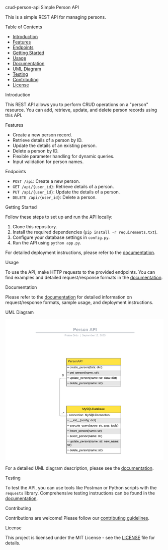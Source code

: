  crud-person-api
 Simple Person API

This is a simple REST API for managing persons.

 Table of Contents
- [Introduction](#introduction)
- [Features](#features)
- [Endpoints](#endpoints)
- [Getting Started](#getting-started)
- [Usage](#usage)
- [Documentation](DOCUMENTATION.md)
- [UML Diagram](https://github.com/praiseordu/crud-person-api/blob/65f96d279262b93df3a460329f9e3e4a8ccf4210/UML%20Diagram.png)
- [Testing](testing)
- [Contributing](contributing)
- [License](LICENSE)

 Introduction

This REST API allows you to perform CRUD operations on a "person" resource. You can add, retrieve, update, and delete person records using this API.

Features

- Create a new person record.
- Retrieve details of a person by ID.
- Update the details of an existing person.
- Delete a person by ID.
- Flexible parameter handling for dynamic queries.
- Input validation for person names.

 Endpoints

- `POST /api`: Create a new person.
- `GET /api/{user_id}`: Retrieve details of a person.
- `PUT /api/{user_id}`: Update the details of a person.
- `DELETE /api/{user_id}`: Delete a person.

 Getting Started

Follow these steps to set up and run the API locally:
1. Clone this repository.
2. Install the required dependencies (`pip install -r requirements.txt`).
3. Configure your database settings in `config.py`.
4. Run the API using `python app.py`.

For detailed deployment instructions, please refer to the [documentation](DOCUMENTATION.md).

 Usage

To use the API, make HTTP requests to the provided endpoints. You can find examples and detailed request/response formats in the [documentation](DOCUMENTATION.md).

 Documentation

Please refer to the [documentation](DOCUMENTATION.md) for detailed information on request/response formats, sample usage, and deployment instructions.

 UML Diagram

![UML Diagram](https://github.com/praiseordu/crud-person-api/blob/65f96d279262b93df3a460329f9e3e4a8ccf4210/UML%20Diagram.png)

For a detailed UML diagram description, please see the [documentation](DOCUMENTATION.md).

 Testing

To test the API, you can use tools like Postman or Python scripts with the `requests` library. Comprehensive testing instructions can be found in the [documentation](DOCUMENTATION.md).

 Contributing

Contributions are welcome! Please follow our [contributing guidelines](CONTRIBUTING.md).

 License

This project is licensed under the MIT License - see the [LICENSE](LICENSE) file for details.
